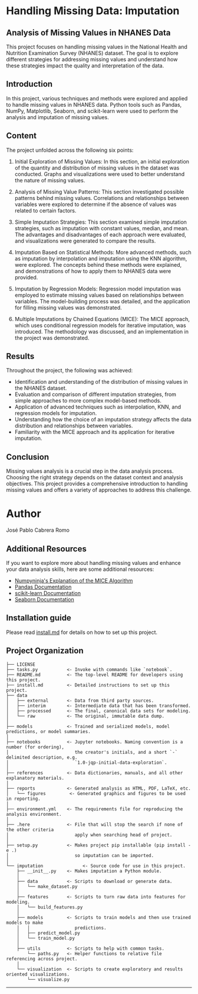 # Handling Missing Data: Imputation

## Analysis of Missing Values in NHANES Data

This project focuses on handling missing values in the National Health and Nutrition Examination Survey (NHANES) dataset. The goal is to explore different strategies for addressing missing values and understand how these strategies impact the quality and interpretation of the data.

## Introduction

In this project, various techniques and methods were explored and applied to handle missing values in NHANES data. Python tools such as Pandas, NumPy, Matplotlib, Seaborn, and scikit-learn were used to perform the analysis and imputation of missing values.

## Content

The project unfolded across the following six points:

1. Initial Exploration of Missing Values: In this section, an initial exploration of the quantity and distribution of missing values in the dataset was conducted. Graphs and visualizations were used to better understand the nature of missing values.

2. Analysis of Missing Value Patterns: This section investigated possible patterns behind missing values. Correlations and relationships between variables were explored to determine if the absence of values was related to certain factors.

3. Simple Imputation Strategies: This section examined simple imputation strategies, such as imputation with constant values, median, and mean. The advantages and disadvantages of each approach were evaluated, and visualizations were generated to compare the results.

4. Imputation Based on Statistical Methods: More advanced methods, such as imputation by interpolation and imputation using the KNN algorithm, were explored. The concepts behind these methods were explained, and demonstrations of how to apply them to NHANES data were provided.

5. Imputation by Regression Models: Regression model imputation was employed to estimate missing values based on relationships between variables. The model-building process was detailed, and the application for filling missing values was demonstrated.

6. Multiple Imputations by Chained Equations (MICE): The MICE approach, which uses conditional regression models for iterative imputation, was introduced. The methodology was discussed, and an implementation in the project was demonstrated.

## Results

Throughout the project, the following was achieved:

- Identification and understanding of the distribution of missing values in the NHANES dataset.
- Evaluation and comparison of different imputation strategies, from simple approaches to more complex model-based methods.
- Application of advanced techniques such as interpolation, KNN, and regression models for imputation.
- Understanding how the choice of an imputation strategy affects the data distribution and relationships between variables.
- Familiarity with the MICE approach and its application for iterative imputation.

## Conclusion

Missing values analysis is a crucial step in the data analysis process. Choosing the right strategy depends on the dataset context and analysis objectives. This project provides a comprehensive introduction to handling missing values and offers a variety of approaches to address this challenge.

# Author
José Pablo Cabrera Romo

## Additional Resources

If you want to explore more about handling missing values and enhance your data analysis skills, here are some additional resources:

- [Numpyninja's Explanation of the MICE Algorithm](link_to_numpyninja_explanation)
- [Pandas Documentation](link_to_pandas_docs)
- [scikit-learn Documentation](link_to_scikit_learn_docs)
- [Seaborn Documentation](link_to_seaborn_docs)
  
## Installation guide

Please read [install.md](install.md) for details on how to set up this project.

## Project Organization

    ├── LICENSE
    ├── tasks.py           <- Invoke with commands like `notebook`.
    ├── README.md          <- The top-level README for developers using this project.
    ├── install.md         <- Detailed instructions to set up this project.
    ├── data
    │   ├── external       <- Data from third party sources.
    │   ├── interim        <- Intermediate data that has been transformed.
    │   ├── processed      <- The final, canonical data sets for modeling.
    │   └── raw            <- The original, immutable data dump.
    │
    ├── models             <- Trained and serialized models, model predictions, or model summaries.
    │
    ├── notebooks          <- Jupyter notebooks. Naming convention is a number (for ordering),
    │                         the creator's initials, and a short `-` delimited description, e.g.
    │                         `1.0-jqp-initial-data-exploration`.
    │
    ├── references         <- Data dictionaries, manuals, and all other explanatory materials.
    │
    ├── reports            <- Generated analysis as HTML, PDF, LaTeX, etc.
    │   └── figures         <- Generated graphics and figures to be used in reporting.
    │
    ├── environment.yml    <- The requirements file for reproducing the analysis environment.
    │
    ├── .here              <- File that will stop the search if none of the other criteria
    │                         apply when searching head of project.
    │
    ├── setup.py           <- Makes project pip installable (pip install -e .)
    │                         so imputation can be imported.
    │
    └── imputation               <- Source code for use in this project.
        ├── __init__.py    <- Makes imputation a Python module.
        │
        ├── data           <- Scripts to download or generate data.
        │   └── make_dataset.py
        │
        ├── features       <- Scripts to turn raw data into features for modeling.
        │   └── build_features.py
        │
        ├── models         <- Scripts to train models and then use trained models to make
        │   │                 predictions.
        │   ├── predict_model.py
        │   └── train_model.py
        │
        ├── utils          <- Scripts to help with common tasks.
            └── paths.py   <- Helper functions to relative file referencing across project.
        │
        └── visualization  <- Scripts to create exploratory and results oriented visualizations.
            └── visualize.py

---
